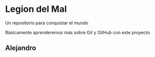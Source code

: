 # Legion del Mal
Un repositorio para conquistar el mundo

Básicamente aprenderemos más sobre Git y GitHub con este proyecto

## Alejandro

